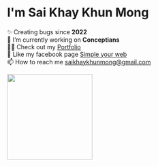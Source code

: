 <h1 align="left">I'm Sai Khay Khun Mong</h1>

####

<p align="left">✨ Creating bugs since <b>2022</b><br>
  🔭 I’m currently working on <b>Conceptians</b><br>
  👨‍💻 Check out my <a href="https://portfolio-khaykhun.vercel.app/">Portfolio</a><br>
  📝 Like my facebook page <a href="https://www.facebook.com/profile.php?id=100086391128252">Simple your web</a><br>
  📫 How to reach me <a href="saikhaykhunmong@gmail.com">saikhaykhunmong@gmail.com</a></p>

<img style="margin: auto;" src="https://media.tenor.com/xvuydDAocrQAAAAi/doggo-dancing.gif" width="200" height="200" />
